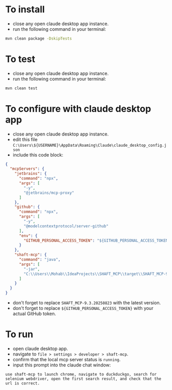 # To install
- close any open claude desktop app instance.
- run the following command in your terminal:
```bash
mvn clean package -DskipTests
```

# To test
- close any open claude desktop app instance.
- run the following command in your terminal:
```bash
mvn clean test
```

# To configure with claude desktop app
- close any open claude desktop app instance.
- edit this file `C:\Users\${USERNAME}\AppData\Roaming\Claude\claude_desktop_config.json`
- include this code block:
```json
{
  "mcpServers": {
    "jetbrains": {
      "command": "npx",
      "args": [
        "-y",
        "@jetbrains/mcp-proxy"
      ]
    },
    "github": {
      "command": "npx",
      "args": [
        "-y",
        "@modelcontextprotocol/server-github"
      ],
      "env": {
        "GITHUB_PERSONAL_ACCESS_TOKEN": "${GITHUB_PERSONAL_ACCESS_TOKEN}"
      }
    },
    "shaft-mcp": {
      "command": "java",
      "args": [
        "-jar",
        "C:\\Users\\Mohab\\IdeaProjects\\SHAFT_MCP\\target\\SHAFT_MCP-9.3.20250823.jar"
      ]
    }
  }
}
```
- don't forget to replace `SHAFT_MCP-9.3.20250823` with the latest version.
- don't forget to replace `${GITHUB_PERSONAL_ACCESS_TOKEN}` with your actual GitHub token.

# To run
- open claude desktop app.
- navigate to `file > settings > developer > shaft-mcp`.
- confirm that the local mcp server status is `running`.
- input this prompt into the claude chat window:
```
use shaft-mcp to launch chrome, navigate to duckduckgo, search for selenium webdriver, open the first search result, and check that the url is correct.
```